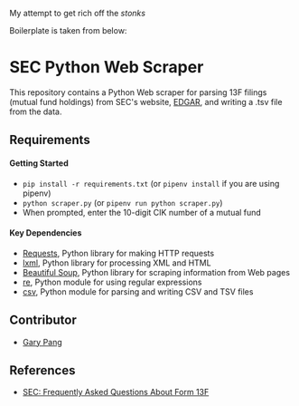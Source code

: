 My attempt to get rich off the *stonks*

Boilerplate is taken from below: 


# SEC Python Web Scraper
This repository contains a Python Web scraper for parsing 13F filings (mutual fund holdings) from SEC's website, [EDGAR](https://www.sec.gov/edgar/searchedgar/companysearch.html), and writing a .tsv file from the data.


## Requirements

#### Getting Started
- `pip install -r requirements.txt` (or `pipenv install` if you are using pipenv)
- `python scraper.py` (or `pipenv run python scraper.py`)
- When prompted, enter the 10-digit CIK number of a mutual fund

#### Key Dependencies

- [Requests](https://2.python-requests.org/en/master/), Python library for making HTTP requests
- [lxml](https://lxml.de/), Python library for processing XML and HTML
- [Beautiful Soup](https://pypi.org/project/beautifulsoup4/), Python library for scraping information from Web pages
- [re](https://docs.python.org/3/library/re.html), Python module for using regular expressions
- [csv](https://docs.python.org/3/library/csv.html), Python module for parsing and writing CSV and TSV files

## Contributor
- [Gary Pang](https://github.com/CodeWritingCow)

## References
- [SEC: Frequently Asked Questions About Form 13F](https://www.sec.gov/divisions/investment/13ffaq.htm)
